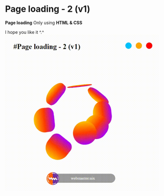 # Page loading - 2 (v1)
**Page loading** Only using **HTML & CSS**

I hope you like it ^.^
![alt text](https://github.com/whq611/UIX_design/blob/main/8%20-%20Page%20loading%20-%202%20(v1)/preview.gif "Page loading")


